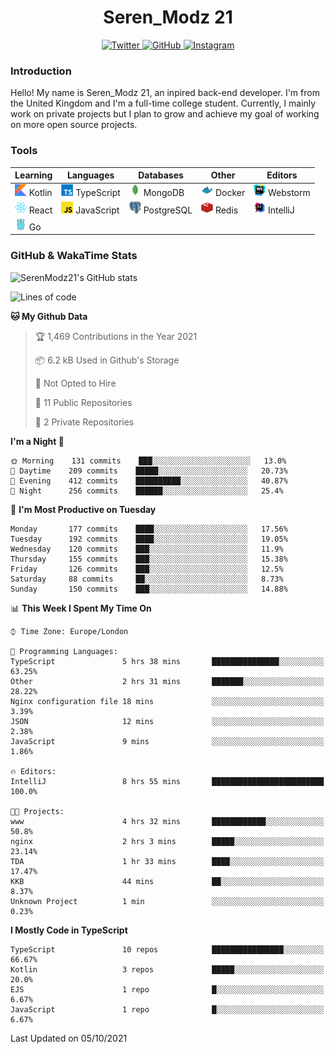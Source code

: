 <div align="center">
  <h1>Seren_Modz 21</h1>
  <a href="https://twitter.com/SerenModz21">
    <img alt="Twitter" src="https://img.shields.io/badge/twitter%20-%231DA1F2.svg?&style=for-the-badge&logo=Twitter&logoColor=white">
  </a>
  <a href="https://github.com/SerenModz21">
    <img alt="GitHub" src="https://img.shields.io/badge/github%20-%23121011.svg?&style=for-the-badge&logo=github&logoColor=white">
  </a>
  <a href="https://www.instagram.com/serenmodz21">
    <img alt="Instagram" src="https://img.shields.io/badge/instagram%20-%23E4405F.svg?&style=for-the-badge&logo=Instagram&logoColor=white">
  </a>
</div>

### Introduction

Hello! My name is Seren_Modz 21, an inpired back-end developer. I'm from the United Kingdom and I'm a full-time college student. Currently, I mainly work on private projects but I plan to grow and achieve my goal of working on more open source projects. 

### Tools

 **Learning**                                        | **Languages**                                               | **Databases**                                               | **Other**                                           | **Editors**                                                  
-----------------------------------------------------|-------------------------------------------------------------|-------------------------------------------------------------|-----------------------------------------------------|--------------------------------------------------------------
 <img width="19px" src="./assets/kotlin.svg"> Kotlin | <img width="19px" src="./assets/typescript.svg"> TypeScript | <img width="19px" src="./assets/mongodb.svg"> MongoDB       | <img width="19px" src="./assets/docker.svg"> Docker | <img width="19px" src="./assets/webstorm.svg"> Webstorm      
 <img width="19px" src="./assets/react.svg"> React   | <img width="19px" src="./assets/javascript.svg"> JavaScript | <img width="19px" src="./assets/postgresql.svg"> PostgreSQL | <img width="19px" src="./assets/redis.svg"> Redis   | <img width="19px" src="./assets/intellij-idea.svg"> IntelliJ
 <img width="19px" src="./assets/go.svg"> Go         |                                                             |                                                             |                                                     |                                                                                                               

### GitHub & WakaTime Stats

![SerenModz21's GitHub stats](https://github-readme-stats.vercel.app/api?username=SerenModz21&show_icons=true&theme=dark)

<!--START_SECTION:waka-->
![Lines of code](https://img.shields.io/badge/From%20Hello%20World%20I%27ve%20Written-32616%20lines%20of%20code-blue)

**🐱 My Github Data** 

> 🏆 1,469 Contributions in the Year 2021
 > 
> 📦 6.2 kB Used in Github's Storage 
 > 
> 🚫 Not Opted to Hire
 > 
> 📜 11 Public Repositories 
 > 
> 🔑 2 Private Repositories  
 > 
**I'm a Night 🦉** 

```text
🌞 Morning    131 commits    ███░░░░░░░░░░░░░░░░░░░░░░   13.0% 
🌆 Daytime    209 commits    █████░░░░░░░░░░░░░░░░░░░░   20.73% 
🌃 Evening    412 commits    ██████████░░░░░░░░░░░░░░░   40.87% 
🌙 Night      256 commits    ██████░░░░░░░░░░░░░░░░░░░   25.4%

```
📅 **I'm Most Productive on Tuesday** 

```text
Monday       177 commits    ████░░░░░░░░░░░░░░░░░░░░░   17.56% 
Tuesday      192 commits    ████░░░░░░░░░░░░░░░░░░░░░   19.05% 
Wednesday    120 commits    ███░░░░░░░░░░░░░░░░░░░░░░   11.9% 
Thursday     155 commits    ███░░░░░░░░░░░░░░░░░░░░░░   15.38% 
Friday       126 commits    ███░░░░░░░░░░░░░░░░░░░░░░   12.5% 
Saturday     88 commits     ██░░░░░░░░░░░░░░░░░░░░░░░   8.73% 
Sunday       150 commits    ███░░░░░░░░░░░░░░░░░░░░░░   14.88%

```


📊 **This Week I Spent My Time On** 

```text
⌚︎ Time Zone: Europe/London

💬 Programming Languages: 
TypeScript               5 hrs 38 mins       ███████████████░░░░░░░░░░   63.25% 
Other                    2 hrs 31 mins       ███████░░░░░░░░░░░░░░░░░░   28.22% 
Nginx configuration file 18 mins             ░░░░░░░░░░░░░░░░░░░░░░░░░   3.39% 
JSON                     12 mins             ░░░░░░░░░░░░░░░░░░░░░░░░░   2.38% 
JavaScript               9 mins              ░░░░░░░░░░░░░░░░░░░░░░░░░   1.86%

🔥 Editors: 
IntelliJ                 8 hrs 55 mins       █████████████████████████   100.0%

🐱‍💻 Projects: 
www                      4 hrs 32 mins       ████████████░░░░░░░░░░░░░   50.8% 
nginx                    2 hrs 3 mins        █████░░░░░░░░░░░░░░░░░░░░   23.14% 
TDA                      1 hr 33 mins        ████░░░░░░░░░░░░░░░░░░░░░   17.47% 
KKB                      44 mins             ██░░░░░░░░░░░░░░░░░░░░░░░   8.37% 
Unknown Project          1 min               ░░░░░░░░░░░░░░░░░░░░░░░░░   0.23%

```

**I Mostly Code in TypeScript** 

```text
TypeScript               10 repos            ████████████████░░░░░░░░░   66.67% 
Kotlin                   3 repos             █████░░░░░░░░░░░░░░░░░░░░   20.0% 
EJS                      1 repo              █░░░░░░░░░░░░░░░░░░░░░░░░   6.67% 
JavaScript               1 repo              █░░░░░░░░░░░░░░░░░░░░░░░░   6.67%

```



 Last Updated on 05/10/2021
<!--END_SECTION:waka-->

